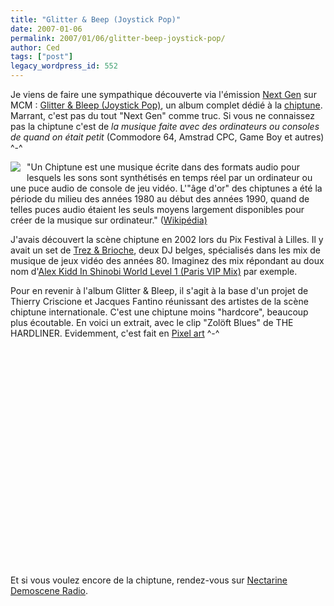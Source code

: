 ```yaml
---
title: "Glitter & Beep (Joystick Pop)"
date: 2007-01-06
permalink: 2007/01/06/glitter-beep-joystick-pop/
author: Ced
tags: ["post"]
legacy_wordpress_id: 552
---
```


Je viens de faire une sympathique découverte via l'émission <a href="http://www.mcmbe.tv/programmes/evenements-mcm/focus/346/" hreflang="fr">Next Gen</a> sur MCM : <a href="http://www.myspace.com/joystickdigitalpop" hreflang="fr">Glitter &amp; Bleep (Joystick Pop)</a>, un album complet dédié à la <a href="http://fr.wikipedia.org/wiki/Chiptune" hreflang="fr">chiptune</a>. Marrant, c'est pas du tout "Next Gen" comme truc. Si vous ne connaissez pas la chiptune c'est de _la musique faite avec des ordinateurs ou consoles de quand on était petit_ (Commodore 64, Amstrad CPC, Game Boy et autres) ^-^

[<img src="https://64k.be/wp-content/uploads/2006/musique/glitter-bleep.jpg" style="margin: 0pt 10px 5px 0pt; float: left" />](http://www.myspace.com/joystickdigitalpop)"Un Chiptune est une musique écrite dans des formats audio pour lesquels les sons sont synthétisés en temps réel par un ordinateur ou une puce audio de console de jeu vidéo. L'"âge d'or" des chiptunes a été la période du milieu des années 1980 au début des années 1990, quand de telles puces audio étaient les seuls moyens largement disponibles pour créer de la musique sur ordinateur." (<a href="http://fr.wikipedia.org/wiki/Chiptune" hreflang="fr">Wikipédia)</a>

<!-- excerpt -->

J'avais découvert la scène chiptune en 2002 lors du Pix Festival à Lilles. Il y avait un set de <a href="http://redofromstart.com/" hreflang="fr">Trez &amp; Brioche</a>, deux DJ belges, spécialisés dans les mix de musique de jeux vidéo des années 80. Imaginez des mix répondant au doux nom d'<a href="http://redofromstart.com/tracks/trez_and_brioche-alex_kidd_in_shinobi_world_level_1_paris_vip_mix.mp3" hreflang="fr">Alex Kidd In Shinobi World Level 1 (Paris VIP Mix)</a> par exemple.

Pour en revenir à l'album Glitter &amp; Bleep, il s'agit à la base d'un projet de Thierry Criscione et Jacques Fantino réunissant des artistes de la scène chiptune internationale. C'est une chiptune moins "hardcore", beaucoup plus écoutable. En voici un extrait, avec le clip "Zolöft Blues" de THE HARDLINER. Evidemment, c'est fait en <a href="http://fr.wikipedia.org/wiki/Pixel_art" hreflang="fr">Pixel art</a> ^-^

<object width="425" height="350"><param name="movie" value="http://www.youtube.com/v/04cYBD1jSng"></param><param name="wmode" value="transparent"></param><embed src="http://www.youtube.com/v/04cYBD1jSng" type="application/x-shockwave-flash" wmode="transparent" width="425" height="350"></embed></object>
</object>

Et si vous voulez encore de la chiptune, rendez-vous sur <a href="http://www.scenemusic.net/" hreflang="en">Nectarine Demoscene Radio</a>.
